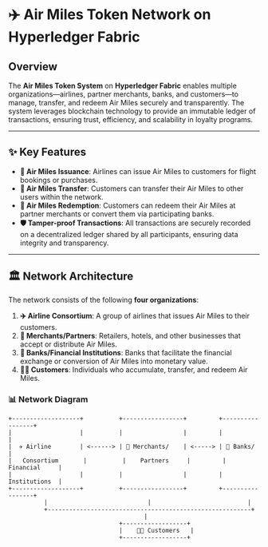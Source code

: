 # ✈️ Air Miles Token Network on Hyperledger Fabric

## Overview

The **Air Miles Token System** on **Hyperledger Fabric** enables multiple organizations—airlines, partner merchants, banks, and customers—to manage, transfer, and redeem Air Miles securely and transparently. The system leverages blockchain technology to provide an immutable ledger of transactions, ensuring trust, efficiency, and scalability in loyalty programs.

---

## ✨ Key Features

- **🎫 Air Miles Issuance**: Airlines can issue Air Miles to customers for flight bookings or purchases.
- **🔄 Air Miles Transfer**: Customers can transfer their Air Miles to other users within the network.
- **🎁 Air Miles Redemption**: Customers can redeem their Air Miles at partner merchants or convert them via participating banks.
- **🛡️ Tamper-proof Transactions**: All transactions are securely recorded on a decentralized ledger shared by all participants, ensuring data integrity and transparency.

---

## 🏛️ Network Architecture

The network consists of the following **four organizations**:

1. **✈️ Airline Consortium**: A group of airlines that issues Air Miles to their customers.
2. **🏪 Merchants/Partners**: Retailers, hotels, and other businesses that accept or distribute Air Miles.
3. **🏦 Banks/Financial Institutions**: Banks that facilitate the financial exchange or conversion of Air Miles into monetary value.
4. **🧑‍💼 Customers**: Individuals who accumulate, transfer, and redeem Air Miles.

### 📊 Network Diagram

```plaintext
+-------------------+          +-----------------+         +-----------------+
|                   |          |                 |         |                 |
|  ✈️ Airline        | <------> | 🏪 Merchants/    | <-----> | 🏦 Banks/        |
|   Consortium       |          |    Partners     |         |   Financial     |
|                   |          |                 |         |   Institutions  |
+-------------------+          +-----------------+         +-----------------+
          |                            |                           |
          +---------------------------------------------------------+
                                      |
                               +------------------+
                               |    🧑‍💼 Customers   |
                               +------------------+
